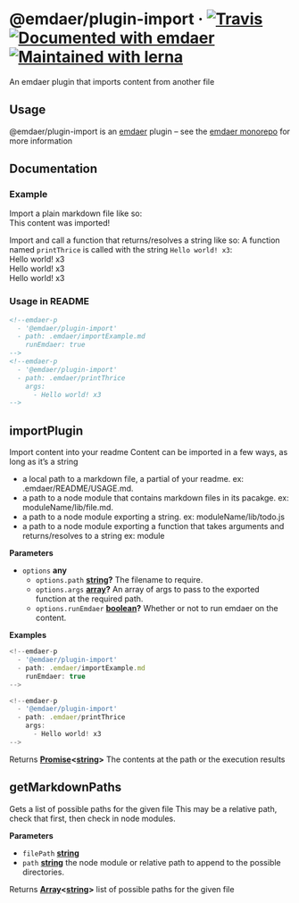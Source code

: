 <!--
  This file was generated by emdaer

  Its template can be found at .emdaer/README.emdaer.md
-->

<h1 id="-emdaer-plugin-import-travis-documented-with-emdaer-maintained-with-lerna">@emdaer/plugin-import · <a href="https://travis-ci.org/emdaer/emdaer/"><img src="https://img.shields.io/travis/emdaer/emdaer.svg?style=flat-square" alt="Travis"></a> <a href="https://github.com/emdaer/emdaer"><img src="https://img.shields.io/badge/📓-documented%20with%20emdaer-F06632.svg?style=flat-square" alt="Documented with emdaer"></a> <a href="https://lernajs.io/"><img src="https://img.shields.io/badge/🐉-maintained%20with%20lerna-cc00ff.svg?style=flat-square" alt="Maintained with lerna"></a></h1>
<p>An emdaer plugin that imports content from another file</p>
<h2 id="usage">Usage</h2>
<p>@emdaer/plugin-import is an <a href="https://github.com/emdaer/emdaer/">emdaer</a> plugin – see the <a href="https://github.com/emdaer/emdaer/">emdaer monorepo</a> for more information</p>
<h2 id="documentation">Documentation</h2>
<h3 id="example">Example</h3>
<p>Import a plain markdown file like so:<br>
This content was imported!</p>
<p>Import and call a function that returns/resolves a string like so: A function named <code>printThrice</code> is called with the string <code>Hello world! x3</code>:<br>
Hello world! x3<br>Hello world! x3<br>Hello world! x3<br></p>
<h3 id="usage-in-readme">Usage in README</h3>

```md
<!--emdaer-p
  - '@emdaer/plugin-import'
  - path: .emdaer/importExample.md
    runEmdaer: true
-->
<!--emdaer-p
  - '@emdaer/plugin-import'
  - path: .emdaer/printThrice
    args:
      - Hello world! x3
-->
```
<!-- Generated by documentation.js. Update this documentation by updating the source code. -->
<h2 id="importplugin">importPlugin</h2>
<p>Import content into your readme
Content can be imported in a few ways, as long as it’s a string</p>
<ul>
<li>a local path to a markdown file, a partial of your readme. ex: .emdaer/README/USAGE.md.</li>
<li>a path to a node module that contains markdown files in its pacakge. ex: moduleName/lib/file.md.</li>
<li>a path to a node module exporting a string. ex: moduleName/lib/todo.js</li>
<li>a path to a node module exporting a function that takes arguments and returns/resolves to a string ex: module</li>
</ul>
<p><strong>Parameters</strong></p>
<ul>
<li><code>options</code> <strong>any</strong> <ul>
<li><code>options.path</code> <strong><a href="https://developer.mozilla.org/en-US/docs/Web/JavaScript/Reference/Global_Objects/String">string</a>?</strong> The filename to require.</li>
<li><code>options.args</code> <strong><a href="https://developer.mozilla.org/en-US/docs/Web/JavaScript/Reference/Global_Objects/Array">array</a>?</strong> An array of args to pass to the exported function at the required path.</li>
<li><code>options.runEmdaer</code> <strong><a href="https://developer.mozilla.org/en-US/docs/Web/JavaScript/Reference/Global_Objects/Boolean">boolean</a>?</strong> Whether or not to run emdaer on the content.</li>
</ul>
</li>
</ul>
<p><strong>Examples</strong></p>

```javascript
<!--emdaer-p
  - '@emdaer/plugin-import'
  - path: .emdaer/importExample.md
    runEmdaer: true
-->
```

```javascript
<!--emdaer-p
  - '@emdaer/plugin-import'
  - path: .emdaer/printThrice
    args:
      - Hello world! x3
-->
```
<p>Returns <strong><a href="https://developer.mozilla.org/en-US/docs/Web/JavaScript/Reference/Global_Objects/Promise">Promise</a>&lt;<a href="https://developer.mozilla.org/en-US/docs/Web/JavaScript/Reference/Global_Objects/String">string</a>&gt;</strong> The contents at the path or the execution results</p>
<h2 id="getmarkdownpaths">getMarkdownPaths</h2>
<p>Gets a list of possible paths for the given file
This may be a relative path, check that first, then check in node modules.</p>
<p><strong>Parameters</strong></p>
<ul>
<li><code>filePath</code> <strong><a href="https://developer.mozilla.org/en-US/docs/Web/JavaScript/Reference/Global_Objects/String">string</a></strong> </li>
<li><code>path</code> <strong><a href="https://developer.mozilla.org/en-US/docs/Web/JavaScript/Reference/Global_Objects/String">string</a></strong> the node module or relative path to append to the possible directories.</li>
</ul>
<p>Returns <strong><a href="https://developer.mozilla.org/en-US/docs/Web/JavaScript/Reference/Global_Objects/Array">Array</a>&lt;<a href="https://developer.mozilla.org/en-US/docs/Web/JavaScript/Reference/Global_Objects/String">string</a>&gt;</strong> list of possible paths for the given file</p>
